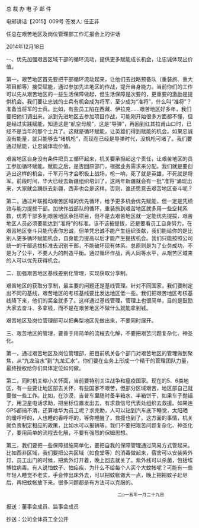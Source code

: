 ﻿总 裁 办 电 子 邮 件

 

电邮讲话【2015】009号            签发人: 任正非


 

任总在艰苦地区及岗位管理部工作汇报会上的讲话

2014年12月18日

一、优先加强艰苦区域干部的循环流动，提供更多赋能成长机会，让忠诚体现出价值。

第一，艰苦地区首先要把干部循环流动起来，让他们去战略预备队（重装旅、重大项目部等）接受赋能，通过参加先进地区的作战，提升自身能力。当前你们的工作可以先从艰苦地区的一些生活保障做起，但生活保障是次要的，更重要的激励是提供机会。我们要让忠诚的士兵有机会成为将军，至少成为“准将”，什么叫“准将”？准备当将军的士兵。比如，有些员工陷在西藏、伊拉克……艰苦地区好多年，我们要把他们调出来，派到先进地区去参加项目作战，可能刚开始很多方面都不懂，但是经过实践赋能，知道这是“航空母舰”，这是“导弹”，再回到红其拉甫山口时，已经不是当年的那个士兵了。这就是循环赋能，让英雄们得到赋能的机会。如果忠诚没有能量，就只能够去“堵机枪”，而现在已经是导弹时代，没机枪可堵了。我们要通过赋能，让忠诚体现价值。

艰苦地区自身没有条件把员工循环起来，机关要承担起这个责任，让艰苦地区的员工参加循环赋能。赋能之后，是否回原部门，根据业务需求来分配。我们就是要创造出这样的机会，千军万马才会积极上战场，枪一响，死了就是英雄，不死就是将军。前段时间，华大已经去新疆组织培训了，这两年新疆就会有一批“准将”涌现出来，大家就会踊跃去新疆，西非也会是这样。否则，谁还愿意去艰苦地区奋斗呢？

第二，通过片联推动艰苦区域的优先循环，给予更多机会优先赋能，但一定是凭绩效与能力提拔干部。加快作战部队的循环，重装旅到艰苦地区就多用一些空耗系数，优秀干部多到艰苦地区承担项目，但不是去艰苦地区就一定能优先提拔，艰苦地区人员必须要能达到“准将”的标准。该不该被提拔，还是要看员工自身努力。在艰苦地区奋斗只能代表你忠诚，但单凭忠诚不能产生组织贡献，我们能给你的是比别人更多循环赋能机会，自身能力提高以后才能产生提拔机会。我们只能按照公司统一的干部选拔标准去识别干部，不能破坏现有体系。总原则是为了业务成功，不是为了公平，不要人为的制造平衡。通过循环作战，两人同等水平，从艰苦区域来的人可以优先获得机会。

二、加强艰苦地区基线差别化管理，实现获取分享制。

艰苦地区的获取分享制，最主要的问题还是基线管理。针对不同国家，我们要制定出不同的基线，艰苦地区的考核基线要比发达地区低一些。我们把艰苦地区考核基线降下来，他们的奖金就多了。这样通过基线管理，管理上也很简单，目的是鼓励大家去奋斗、多拿钱，而不是在艰苦地区不做什么就能拿到钱。

艰苦地区及岗位管理部可以把典型地区先做出来，不要同时展开。

三、艰苦地区的管理，要善于用简单的流程去化解，不要把艰苦问题复杂化、神圣化。

第一，通过艰苦地区及岗位管理部，把目前机关各个部门对艰苦地区的管理做到聚焦，从“九龙治水”到“九龙汇水”。你们要在业务上形成一个精干的管理团队力量，最终授权给你们具体定位如何做。

第二，同时机关缩小关怀面，当前要特别关注战争和瘟疫国家。现在的5、6类地区，有一些要让地区部去关怀，有些国家不艰苦，但部分区域艰苦，地区部自己就要做一些工作。比如，在沙漠，吉普车里随时备半箱水、半箱饼干，如果车子抛锚了，用卫星电话求助，把坐标位置发出去，有求救信号代表处组织去救援。如果连GPS都搞不清，还算啥华为员工呢？求完助，人可以钻到汽车底下睡觉，太阳晒的暖呼呼的，人也睡的香呼呼的，等你睡醒了，救援也到了。这方面的事情，机关就负责制定相应的政策，比如水可以报销等。我们不要把艰苦问题复杂化、神圣化了，要用简单的流程去化解，不要有强烈的保姆思想。

第三，我们要把一些保障措施简单化，要把自我的保障管理通过简易方式管起来。比如西非区域，我们要把公共区域（如食堂等）的消毒做起来，宿舍可以安装紫外灯，员工出门的时候，把紫外灯开着，晚上回去就关了。紫外线可以杀菌，包括埃博拉病毒。有人说怕蚊子、怕疟疾，为什么不给每个人买个大蚊帐呢？可能有一些年轻人睡觉不老实，手会伸出床外去，可以把蚊帐做大一点，晚上把把蚊子赶尽后，再把蚊帐放下来。很多问题都是有方法可以克服的。

                                              二○一五年一月二十九日

报送：董事会成员、监事会成员

抄送：公司全体员工全公开